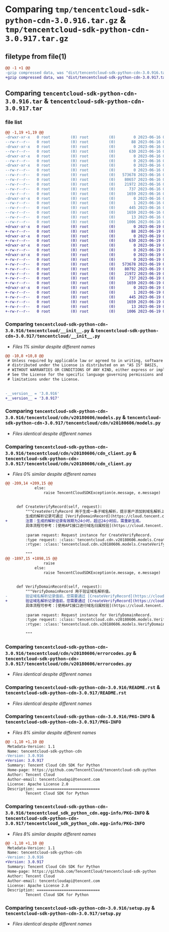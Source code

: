 # Comparing `tmp/tencentcloud-sdk-python-cdn-3.0.916.tar.gz` & `tmp/tencentcloud-sdk-python-cdn-3.0.917.tar.gz`

## filetype from file(1)

```diff
@@ -1 +1 @@
-gzip compressed data, was "dist/tencentcloud-sdk-python-cdn-3.0.916.tar", last modified: Fri Jun 16 00:29:12 2023, max compression
+gzip compressed data, was "dist/tencentcloud-sdk-python-cdn-3.0.917.tar", last modified: Mon Jun 19 00:20:12 2023, max compression
```

## Comparing `tencentcloud-sdk-python-cdn-3.0.916.tar` & `tencentcloud-sdk-python-cdn-3.0.917.tar`

### file list

```diff
@@ -1,19 +1,19 @@
-drwxr-xr-x   0 root         (0) root         (0)        0 2023-06-16 00:29:12.000000 tencentcloud-sdk-python-cdn-3.0.916/
--rw-r--r--   0 root         (0) root         (0)       88 2023-06-16 00:29:12.000000 tencentcloud-sdk-python-cdn-3.0.916/setup.cfg
-drwxr-xr-x   0 root         (0) root         (0)        0 2023-06-16 00:29:12.000000 tencentcloud-sdk-python-cdn-3.0.916/tencentcloud/
--rw-r--r--   0 root         (0) root         (0)      630 2023-06-16 00:29:12.000000 tencentcloud-sdk-python-cdn-3.0.916/tencentcloud/__init__.py
-drwxr-xr-x   0 root         (0) root         (0)        0 2023-06-16 00:29:12.000000 tencentcloud-sdk-python-cdn-3.0.916/tencentcloud/cdn/
--rw-r--r--   0 root         (0) root         (0)        0 2023-06-16 00:29:12.000000 tencentcloud-sdk-python-cdn-3.0.916/tencentcloud/cdn/__init__.py
-drwxr-xr-x   0 root         (0) root         (0)        0 2023-06-16 00:29:12.000000 tencentcloud-sdk-python-cdn-3.0.916/tencentcloud/cdn/v20180606/
--rw-r--r--   0 root         (0) root         (0)        0 2023-06-16 00:29:12.000000 tencentcloud-sdk-python-cdn-3.0.916/tencentcloud/cdn/v20180606/__init__.py
--rw-r--r--   0 root         (0) root         (0)   573678 2023-06-16 00:29:12.000000 tencentcloud-sdk-python-cdn-3.0.916/tencentcloud/cdn/v20180606/models.py
--rw-r--r--   0 root         (0) root         (0)    80657 2023-06-16 00:29:12.000000 tencentcloud-sdk-python-cdn-3.0.916/tencentcloud/cdn/v20180606/cdn_client.py
--rw-r--r--   0 root         (0) root         (0)    21972 2023-06-16 00:29:12.000000 tencentcloud-sdk-python-cdn-3.0.916/tencentcloud/cdn/v20180606/errorcodes.py
--rw-r--r--   0 root         (0) root         (0)      737 2023-06-16 00:29:12.000000 tencentcloud-sdk-python-cdn-3.0.916/README.rst
--rw-r--r--   0 root         (0) root         (0)     1659 2023-06-16 00:29:12.000000 tencentcloud-sdk-python-cdn-3.0.916/PKG-INFO
-drwxr-xr-x   0 root         (0) root         (0)        0 2023-06-16 00:29:12.000000 tencentcloud-sdk-python-cdn-3.0.916/tencentcloud_sdk_python_cdn.egg-info/
--rw-r--r--   0 root         (0) root         (0)        1 2023-06-16 00:29:12.000000 tencentcloud-sdk-python-cdn-3.0.916/tencentcloud_sdk_python_cdn.egg-info/dependency_links.txt
--rw-r--r--   0 root         (0) root         (0)      445 2023-06-16 00:29:12.000000 tencentcloud-sdk-python-cdn-3.0.916/tencentcloud_sdk_python_cdn.egg-info/SOURCES.txt
--rw-r--r--   0 root         (0) root         (0)     1659 2023-06-16 00:29:12.000000 tencentcloud-sdk-python-cdn-3.0.916/tencentcloud_sdk_python_cdn.egg-info/PKG-INFO
--rw-r--r--   0 root         (0) root         (0)       13 2023-06-16 00:29:12.000000 tencentcloud-sdk-python-cdn-3.0.916/tencentcloud_sdk_python_cdn.egg-info/top_level.txt
--rw-r--r--   0 root         (0) root         (0)     1006 2023-06-16 00:29:12.000000 tencentcloud-sdk-python-cdn-3.0.916/setup.py
+drwxr-xr-x   0 root         (0) root         (0)        0 2023-06-19 00:20:12.000000 tencentcloud-sdk-python-cdn-3.0.917/
+-rw-r--r--   0 root         (0) root         (0)       88 2023-06-19 00:20:12.000000 tencentcloud-sdk-python-cdn-3.0.917/setup.cfg
+drwxr-xr-x   0 root         (0) root         (0)        0 2023-06-19 00:20:12.000000 tencentcloud-sdk-python-cdn-3.0.917/tencentcloud/
+-rw-r--r--   0 root         (0) root         (0)      630 2023-06-19 00:20:12.000000 tencentcloud-sdk-python-cdn-3.0.917/tencentcloud/__init__.py
+drwxr-xr-x   0 root         (0) root         (0)        0 2023-06-19 00:20:12.000000 tencentcloud-sdk-python-cdn-3.0.917/tencentcloud/cdn/
+-rw-r--r--   0 root         (0) root         (0)        0 2023-06-19 00:20:12.000000 tencentcloud-sdk-python-cdn-3.0.917/tencentcloud/cdn/__init__.py
+drwxr-xr-x   0 root         (0) root         (0)        0 2023-06-19 00:20:12.000000 tencentcloud-sdk-python-cdn-3.0.917/tencentcloud/cdn/v20180606/
+-rw-r--r--   0 root         (0) root         (0)        0 2023-06-19 00:20:12.000000 tencentcloud-sdk-python-cdn-3.0.917/tencentcloud/cdn/v20180606/__init__.py
+-rw-r--r--   0 root         (0) root         (0)   573678 2023-06-19 00:20:12.000000 tencentcloud-sdk-python-cdn-3.0.917/tencentcloud/cdn/v20180606/models.py
+-rw-r--r--   0 root         (0) root         (0)    80792 2023-06-19 00:20:12.000000 tencentcloud-sdk-python-cdn-3.0.917/tencentcloud/cdn/v20180606/cdn_client.py
+-rw-r--r--   0 root         (0) root         (0)    21972 2023-06-19 00:20:12.000000 tencentcloud-sdk-python-cdn-3.0.917/tencentcloud/cdn/v20180606/errorcodes.py
+-rw-r--r--   0 root         (0) root         (0)      737 2023-06-19 00:20:12.000000 tencentcloud-sdk-python-cdn-3.0.917/README.rst
+-rw-r--r--   0 root         (0) root         (0)     1659 2023-06-19 00:20:12.000000 tencentcloud-sdk-python-cdn-3.0.917/PKG-INFO
+drwxr-xr-x   0 root         (0) root         (0)        0 2023-06-19 00:20:12.000000 tencentcloud-sdk-python-cdn-3.0.917/tencentcloud_sdk_python_cdn.egg-info/
+-rw-r--r--   0 root         (0) root         (0)        1 2023-06-19 00:20:12.000000 tencentcloud-sdk-python-cdn-3.0.917/tencentcloud_sdk_python_cdn.egg-info/dependency_links.txt
+-rw-r--r--   0 root         (0) root         (0)      445 2023-06-19 00:20:12.000000 tencentcloud-sdk-python-cdn-3.0.917/tencentcloud_sdk_python_cdn.egg-info/SOURCES.txt
+-rw-r--r--   0 root         (0) root         (0)     1659 2023-06-19 00:20:12.000000 tencentcloud-sdk-python-cdn-3.0.917/tencentcloud_sdk_python_cdn.egg-info/PKG-INFO
+-rw-r--r--   0 root         (0) root         (0)       13 2023-06-19 00:20:12.000000 tencentcloud-sdk-python-cdn-3.0.917/tencentcloud_sdk_python_cdn.egg-info/top_level.txt
+-rw-r--r--   0 root         (0) root         (0)     1006 2023-06-19 00:20:12.000000 tencentcloud-sdk-python-cdn-3.0.917/setup.py
```

### Comparing `tencentcloud-sdk-python-cdn-3.0.916/tencentcloud/__init__.py` & `tencentcloud-sdk-python-cdn-3.0.917/tencentcloud/__init__.py`

 * *Files 1% similar despite different names*

```diff
@@ -10,8 +10,8 @@
 # Unless required by applicable law or agreed to in writing, software
 # distributed under the License is distributed on an "AS IS" BASIS,
 # WITHOUT WARRANTIES OR CONDITIONS OF ANY KIND, either express or implied.
 # See the License for the specific language governing permissions and
 # limitations under the License.
 
 
-__version__ = '3.0.916'
+__version__ = '3.0.917'
```

### Comparing `tencentcloud-sdk-python-cdn-3.0.916/tencentcloud/cdn/v20180606/models.py` & `tencentcloud-sdk-python-cdn-3.0.917/tencentcloud/cdn/v20180606/models.py`

 * *Files identical despite different names*

### Comparing `tencentcloud-sdk-python-cdn-3.0.916/tencentcloud/cdn/v20180606/cdn_client.py` & `tencentcloud-sdk-python-cdn-3.0.917/tencentcloud/cdn/v20180606/cdn_client.py`

 * *Files 0% similar despite different names*

```diff
@@ -209,14 +209,15 @@
             else:
                 raise TencentCloudSDKException(e.message, e.message)
 
 
     def CreateVerifyRecord(self, request):
         """CreateVerifyRecord 用于生成一条子域名解析，提示客户添加到域名解析上，用于泛域名及域名取回校验归属权。
         生成的解析记录可通过 [VerifyDomainRecord](https://cloud.tencent.com/document/product/228/48117) 完成归属权校验。
+        注意：生成的解析记录有效期为24小时，超过24小时后，需重新生成。
         具体流程可参考：[使用API接口进行域名归属校验](https://cloud.tencent.com/document/product/228/61702#.E6.96.B9.E6.B3.95.E4.B8.89.EF.BC.9Aapi-.E6.8E.A5.E5.8F.A3.E6.93.8D.E4.BD.9C)
 
         :param request: Request instance for CreateVerifyRecord.
         :type request: :class:`tencentcloud.cdn.v20180606.models.CreateVerifyRecordRequest`
         :rtype: :class:`tencentcloud.cdn.v20180606.models.CreateVerifyRecordResponse`
 
         """
@@ -1897,15 +1898,15 @@
                 raise
             else:
                 raise TencentCloudSDKException(e.message, e.message)
 
 
     def VerifyDomainRecord(self, request):
         """VerifyDomainRecord 用于验证域名解析值。
-        验证域名解析记录值前，您需要通过 [CreateVerifyRecord](https://cloud.tencent.com/document/product/228/48118) 生成校验解析值。
+        验证域名解析记录值前，您需要通过 [CreateVerifyRecord](https://cloud.tencent.com/document/product/228/48118) 生成校验解析值，验证通过后，24小时有效。
         具体流程可参考：[使用API接口进行域名归属校验](https://cloud.tencent.com/document/product/228/61702#.E6.96.B9.E6.B3.95.E4.B8.89.EF.BC.9Aapi-.E6.8E.A5.E5.8F.A3.E6.93.8D.E4.BD.9C)
 
         :param request: Request instance for VerifyDomainRecord.
         :type request: :class:`tencentcloud.cdn.v20180606.models.VerifyDomainRecordRequest`
         :rtype: :class:`tencentcloud.cdn.v20180606.models.VerifyDomainRecordResponse`
 
         """
```

### Comparing `tencentcloud-sdk-python-cdn-3.0.916/tencentcloud/cdn/v20180606/errorcodes.py` & `tencentcloud-sdk-python-cdn-3.0.917/tencentcloud/cdn/v20180606/errorcodes.py`

 * *Files identical despite different names*

### Comparing `tencentcloud-sdk-python-cdn-3.0.916/README.rst` & `tencentcloud-sdk-python-cdn-3.0.917/README.rst`

 * *Files identical despite different names*

### Comparing `tencentcloud-sdk-python-cdn-3.0.916/PKG-INFO` & `tencentcloud-sdk-python-cdn-3.0.917/PKG-INFO`

 * *Files 8% similar despite different names*

```diff
@@ -1,10 +1,10 @@
 Metadata-Version: 1.1
 Name: tencentcloud-sdk-python-cdn
-Version: 3.0.916
+Version: 3.0.917
 Summary: Tencent Cloud Cdn SDK for Python
 Home-page: https://github.com/TencentCloud/tencentcloud-sdk-python
 Author: Tencent Cloud
 Author-email: tencentcloudapi@tencent.com
 License: Apache License 2.0
 Description: ============================
         Tencent Cloud SDK for Python
```

### Comparing `tencentcloud-sdk-python-cdn-3.0.916/tencentcloud_sdk_python_cdn.egg-info/PKG-INFO` & `tencentcloud-sdk-python-cdn-3.0.917/tencentcloud_sdk_python_cdn.egg-info/PKG-INFO`

 * *Files 8% similar despite different names*

```diff
@@ -1,10 +1,10 @@
 Metadata-Version: 1.1
 Name: tencentcloud-sdk-python-cdn
-Version: 3.0.916
+Version: 3.0.917
 Summary: Tencent Cloud Cdn SDK for Python
 Home-page: https://github.com/TencentCloud/tencentcloud-sdk-python
 Author: Tencent Cloud
 Author-email: tencentcloudapi@tencent.com
 License: Apache License 2.0
 Description: ============================
         Tencent Cloud SDK for Python
```

### Comparing `tencentcloud-sdk-python-cdn-3.0.916/setup.py` & `tencentcloud-sdk-python-cdn-3.0.917/setup.py`

 * *Files identical despite different names*

